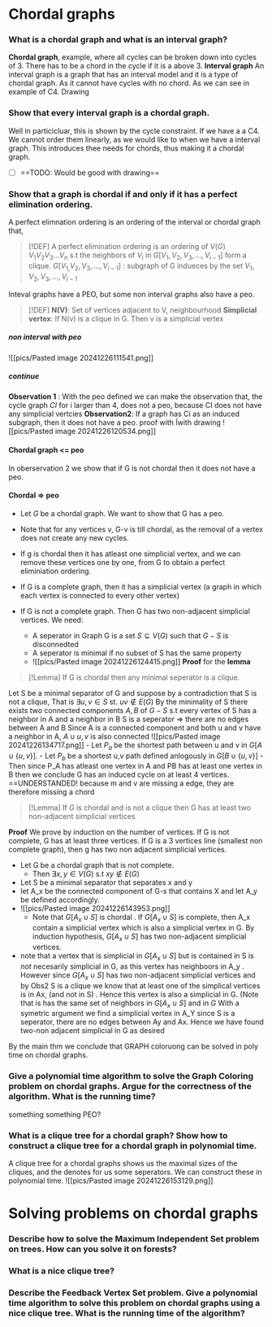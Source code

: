 
# Chordal graphs 
### What is a chordal graph and what is an interval graph? 
**Chordal graph**, example, where all cycles can be broken down into cycles of 3. There has to be a chord in the cycle if it is a above 3. 
**Interval graph**
An interval graph is a graph that has an interval model and it is a type of chordal graph.
As it cannot have cycles with no chord. 
As we can see in example of C4. Drawing
### Show that every interval graph is a chordal graph. 
Well in particicluar, this is shown by the cycle constraint. If we have a a C4. We cannot order them linearly, as we would like to when we have a interval graph. This introduces thee needs for chords, thus making it a chordal graph. 
- [ ] ==TODO: Would be good with drawing==

### Show that a graph is chordal if and only if it has a perfect elimination ordering. 
A perfect elimnation ordering is an ordering of the interval or chordal graph that, 

> [!DEF]
> A perfect elimination ordering is an ordering of $V(G)$  $V_{1}V_{2}V_3...V_{n}$ s.t
> the neighbors of $V_i$ in $G[{V_{1},V_{2},V_3,...,V_{i-1}}]$ form a clique. 
> $G[{V_{1,}V_{2},V_3,...,V_{i-1}}]$ : subgraph of G indueces by the set ${V_{1},V_{2},V_3,...,V_{i-1}}$

Inteval graphs have a PEO, but some non interval graphs also have a peo. 
> [!DEF]
> **N(V)**: Set of vertices adjacent to V, neighbourhood
> **Simplicial vertex**: If N(v) is a clique in G. Then v is a simplicial vertex


##### non interval with peo
![[pics/Pasted image 20241226111541.png]]
##### continue
**Observation 1** : With the peo defined we can make the observation that, the cycle graph $CI$ for i larger than 4, does not a peo, because CI does not have any simplicial vertcies
**Observation2**: If a graph has Ci as an induced subgraph, then it does not have a peo. 
proof with Íwith drawing
![[pics/Pasted image 20241226120534.png]]
#### 

#### Chordal graph <= peo
In oberservation 2 we show that if G is not chordal then it does not have a peo. 

#### Chordal => peo
- Let $G$ be a chordal graph. We want to show that G has a peo. 
- Note that for any vertices v, G-v is till chordal, as the removal of a vertex does not create any new cycles. 
- If g is chordal then it has atleast one simplicial vertex, and we can remove these vertices one by one, from G to obtain a perfect eliminiation ordering. 

- If G is a complete graph, then it has a simplicial vertex (a graph in which each vertex is connected to every other vertex)

- If G is not a complete graph. Then G has two non-adjacent simplicial vertices. We need:
	- A seperator in Graph G is a set $S \subseteq V(G)$ such that $G-S$ is disconnedted
	- A seperator is minimal if  no subset of S has the same property
	- ![[pics/Pasted image 20241226124415.png]]
**Proof** for the **lemma**
> [!Lemma]
> If G is chordal then any minimal seperator is a clique. 

Let S be a minimal separator of G and suppose by a contradiction that S is not a clique, That is $\exists u,v \in S$ st. $uv \notin E(G)$ 
By the minimality of S there exists two connected components $A,B$ of $G-S$ s.t every vertex of S has a neighbor in A and a neighbor in B 
S is a seperator => there are no edges between A and B
	Since A is a connected component and both u and v have a neighbor in A, $A \cup {u,v}$ is also connected 
	![[pics/Pasted image 20241226134717.png]]
	- Let $P_a$ be the shortest path between u and v in $G[{A\cup \{u,v\}}]$.
	- Let $P_b$ be a shortest u,v path defined anlogously in $G[{B\cup \{u,v\}}]$
	- Then since P_A has atleast one vertex in A and PB has at least one vertex in B then we conclude G has an induced cycle on at least 4 vertices. 
	==UNDERSTANDED! because m and v are missing a edge, they are therefore missing a chord
	

> [!Lemma]
> If $G$ is chordal and is not a clique then G has at least two non-adjacent simplicial vertices

**Proof**
We prove by induction on the number of vertices.
If G is not complete, G has at least three vertices. If G is a 3 vertices line (smallest non complete graph), then g has two non adjacent simplicial vertices. 
- Let G be a chordal graph that is not complete. 
	- Then $\exists x,y \in V(G)$ s.t $xy \notin E(G)$ 
- Let S be a minimal separator that separates x and y
- let A_x be the connected component of G-s that contains X and let A_y be defined accordingly. 
- ![[pics/Pasted image 20241226143953.png]]
	- Note that $G[A_{x}\cup S]$ is chordal . If $G[A_{x}\cup S]$ is complete, then A_x contain a simplicial vertex which is also a simplicial vertex in G. By induction hypothesis, $G[A_{x}\cup S]$ has two non-adjacent simplicial vertices. 
- note that a vertex that is simplicial in $G[A_{x}\cup S]$ but is contained in S is *not* necesarily simplicial in G, as  this vertex has neighboors in A_y .
  However since $G[A_{x}\cup S]$ has two non-adjacent simplicial vertices and by Obs2 S is a clique we know that at least one of the simplical vertices is in Ax, (and not in S) . Hence this vertex is also a simplicial in G. (Note that is has the same set of neighbors in $G[A_{x}\cup S]$ and in $G$
With a symetric argument we find a simplicial vertex in A_Y since S is a seperator, there are no edges between Ay and Ax. Hence we have found two-non adjacent simplicial in G as desired

By the main thm we conclude that GRAPH coloruong can be solved in poly time on chordal graphs. 

###  Give a polynomial time algorithm to solve the Graph Coloring problem on chordal graphs. Argue for the correctness of the algorithm. What is the running time? 
something something PEO?
### What is a clique tree for a chordal graph? Show how to construct a clique tree for a chordal graph in polynomial time.
A clique tree for a chordal graphs shows us the maximal sizes of the cliques, and the denotes for us some seperators.
We can construct these in polynomial time. 
![[pics/Pasted image 20241226153129.png]]

# Solving problems on chordal graphs 
###  Describe how to solve the Maximum Independent Set problem on trees. How can you solve it on forests?

###  What is a nice clique tree? 

### Describe the Feedback Vertex Set problem. Give a polynomial time algorithm to solve this problem on chordal graphs using a nice clique tree. What is the running time of the algorithm?